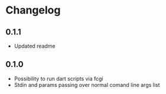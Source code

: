 # Changelog

## 0.1.1
- Updated readme

## 0.1.0 

- Possibility to run dart scripts via fcgi
- Stdin and params passing over normal comand line args list

